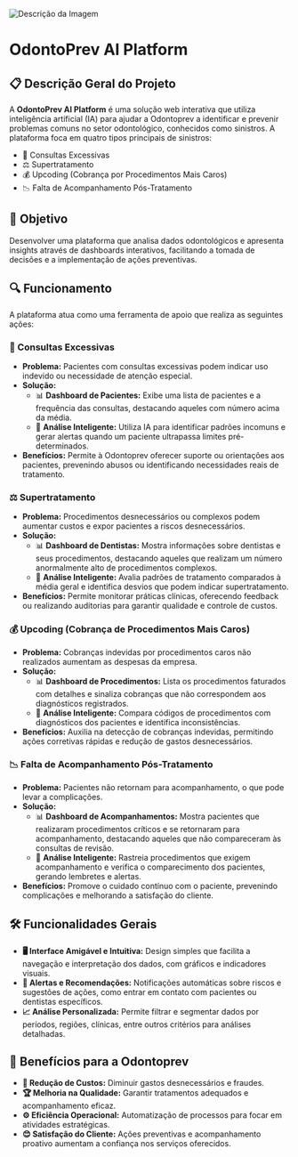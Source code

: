 ![Descrição da Imagem](https://github.com/user-attachments/assets/d84ebb09-da5e-44ca-8f47-2040577eb913)

# OdontoPrev AI Platform

## 📋 Descrição Geral do Projeto

A **OdontoPrev AI Platform** é uma solução web interativa que utiliza inteligência artificial (IA) para ajudar a Odontoprev a identificar e prevenir problemas comuns no setor odontológico, conhecidos como sinistros. A plataforma foca em quatro tipos principais de sinistros:

- 🦷 Consultas Excessivas
- ⚖️ Supertratamento
- 💰 Upcoding (Cobrança por Procedimentos Mais Caros)
- 📉 Falta de Acompanhamento Pós-Tratamento

## 🎯 Objetivo

Desenvolver uma plataforma que analisa dados odontológicos e apresenta insights através de dashboards interativos, facilitando a tomada de decisões e a implementação de ações preventivas.

## 🔍 Funcionamento

A plataforma atua como uma ferramenta de apoio que realiza as seguintes ações:

### 🦷 Consultas Excessivas

- **Problema:** Pacientes com consultas excessivas podem indicar uso indevido ou necessidade de atenção especial.
- **Solução:** 
  - 📊 **Dashboard de Pacientes:** Exibe uma lista de pacientes e a frequência das consultas, destacando aqueles com número acima da média.
  - 🤖 **Análise Inteligente:** Utiliza IA para identificar padrões incomuns e gerar alertas quando um paciente ultrapassa limites pré-determinados.
- **Benefícios:** Permite à Odontoprev oferecer suporte ou orientações aos pacientes, prevenindo abusos ou identificando necessidades reais de tratamento.

### ⚖️ Supertratamento

- **Problema:** Procedimentos desnecessários ou complexos podem aumentar custos e expor pacientes a riscos desnecessários.
- **Solução:** 
  - 📊 **Dashboard de Dentistas:** Mostra informações sobre dentistas e seus procedimentos, destacando aqueles que realizam um número anormalmente alto de procedimentos complexos.
  - 🤖 **Análise Inteligente:** Avalia padrões de tratamento comparados à média geral e identifica desvios que podem indicar supertratamento.
- **Benefícios:** Permite monitorar práticas clínicas, oferecendo feedback ou realizando auditorias para garantir qualidade e controle de custos.

### 💰 Upcoding (Cobrança de Procedimentos Mais Caros)

- **Problema:** Cobranças indevidas por procedimentos caros não realizados aumentam as despesas da empresa.
- **Solução:** 
  - 📊 **Dashboard de Procedimentos:** Lista os procedimentos faturados com detalhes e sinaliza cobranças que não correspondem aos diagnósticos registrados.
  - 🤖 **Análise Inteligente:** Compara códigos de procedimentos com diagnósticos dos pacientes e identifica inconsistências.
- **Benefícios:** Auxilia na detecção de cobranças indevidas, permitindo ações corretivas rápidas e redução de gastos desnecessários.

### 📉 Falta de Acompanhamento Pós-Tratamento

- **Problema:** Pacientes não retornam para acompanhamento, o que pode levar a complicações.
- **Solução:** 
  - 📊 **Dashboard de Acompanhamentos:** Mostra pacientes que realizaram procedimentos críticos e se retornaram para acompanhamento, destacando aqueles que não compareceram às consultas de revisão.
  - 🤖 **Análise Inteligente:** Rastreia procedimentos que exigem acompanhamento e verifica o comparecimento dos pacientes, gerando lembretes e alertas.
- **Benefícios:** Promove o cuidado contínuo com o paciente, prevenindo complicações e melhorando a satisfação do cliente.

## 🛠️ Funcionalidades Gerais

- **🖥️ Interface Amigável e Intuitiva:** Design simples que facilita a navegação e interpretação dos dados, com gráficos e indicadores visuais.
- **🔔 Alertas e Recomendações:** Notificações automáticas sobre riscos e sugestões de ações, como entrar em contato com pacientes ou dentistas específicos.
- **📈 Análise Personalizada:** Permite filtrar e segmentar dados por períodos, regiões, clínicas, entre outros critérios para análises detalhadas.

## 🎁 Benefícios para a Odontoprev

- **💸 Redução de Custos:** Diminuir gastos desnecessários e fraudes.
- **🏆 Melhoria na Qualidade:** Garantir tratamentos adequados e acompanhamento eficaz.
- **⚙️ Eficiência Operacional:** Automatização de processos para focar em atividades estratégicas.
- **😊 Satisfação do Cliente:** Ações preventivas e acompanhamento proativo aumentam a confiança nos serviços oferecidos.

